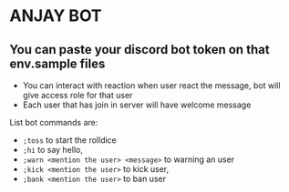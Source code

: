 # ANJAY BOT

## You can paste your discord bot token on that env.sample files

- You can interact with reaction when user react the message, bot will give access role for that user
- Each user that has join in server will have welcome message

List bot commands are:

- `;toss` to start the rolldice
- `;hi` to say hello,
- `;warn <mention the user> <message>` to warning an user
- `;kick <mention the user>` to kick user,
- `;bank <mention the user>` to ban user

